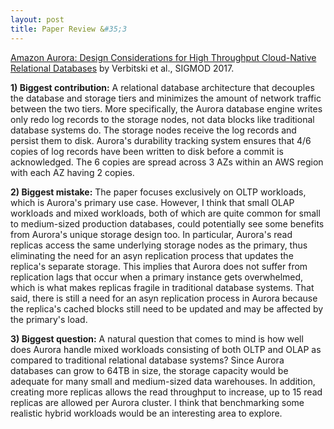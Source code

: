 ```yaml
---
layout: post
title: Paper Review &#35;3
---
```


<a href="http://www.allthingsdistributed.com/files/p1041-verbitski.pdf">Amazon Aurora: Design Considerations for High
Throughput Cloud-Native Relational Databases</a> by Verbitski et al., SIGMOD 2017. 

<!--more-->

**1) Biggest contribution:** A relational database architecture that decouples the database and storage tiers and minimizes the amount of network traffic between the two tiers. More specifically, the Aurora database engine writes only redo log records to the storage nodes, not data blocks like traditional database systems do. The storage nodes receive the log records and persist them to disk. Aurora's durability tracking system ensures that 4/6 copies of log records have been written to disk before a commit is acknowledged. The 6 copies are spread across 3 AZs within an AWS region with each AZ having 2 copies.   

**2) Biggest mistake:** The paper focuses exclusively on OLTP workloads, which is Aurora's primary use case. However, I think that small OLAP workloads and mixed workloads, both of which are quite common for small to medium-sized production databases, could potentially see some benefits from Aurora's unique storage design too. In particular, Aurora's read replicas access the same underlying storage nodes as the primary, thus eliminating the need for an asyn replication process that updates the replica's separate storage. This implies that Aurora does not suffer from replication lags that occur when a primary instance gets overwhelmed, which is what makes replicas fragile in traditional database systems. That said, there is still a need for an asyn replication process in Aurora because the replica's cached blocks still need to be updated and may be affected by the primary's load.   

**3) Biggest question:** A natural question that comes to mind is how well does Aurora handle mixed workloads consisting of both OLTP and OLAP as compared to traditional relational database systems? Since Aurora databases can grow to 64TB in size, the storage capacity would be adequate for many small and medium-sized data warehouses. In addition, creating more replicas allows the read throughput to increase, up to 15 read replicas are allowed per Aurora cluster. I think that benchmarking some realistic hybrid workloads would be an interesting area to explore. 